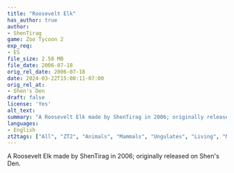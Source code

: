 ```yaml
---
title: "Roosevelt Elk"
has_author: true
author: 
- ShenTirag
game: Zoo Tycoon 2
exp_req: 
- ES
file_size: 2.58 MB
file_date: 2006-07-18
orig_rel_date: 2006-07-18
date: 2024-03-22T15:00:11-07:00
orig_rel_at: 
- Shen's Den
draft: false
license: 'Yes'
alt_text: 
summary: "A Roosevelt Elk made by ShenTirag in 2006; originally released on Shen's Den."
languages:
- English
zt2tags: ["All", "ZT2", "Animals", "Mammals", "Ungulates", "Living", "North American", "Endangered Species"]
---
```


A Roosevelt Elk made by ShenTirag in 2006; originally released on Shen's Den.